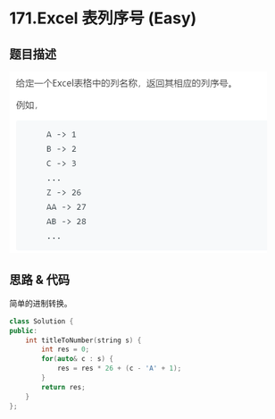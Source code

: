 # 171.Excel 表列序号 (Easy)

## 题目描述

![](171.png)

## 思路 & 代码

简单的进制转换。

```c++
class Solution {
public:
    int titleToNumber(string s) {
        int res = 0;
        for(auto& c : s) {
            res = res * 26 + (c - 'A' + 1);
        }
        return res;
    }
};

```